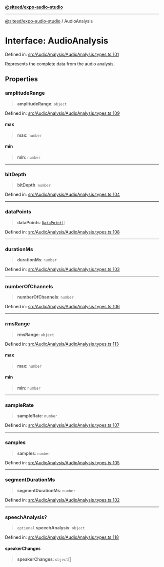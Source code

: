 [**@siteed/expo-audio-studio**](../README.md)

***

[@siteed/expo-audio-studio](../README.md) / AudioAnalysis

# Interface: AudioAnalysis

Defined in: [src/AudioAnalysis/AudioAnalysis.types.ts:101](https://github.com/deeeed/expo-audio-stream/blob/acf23f6c5feaf05159a3376898117bd6525f08bd/packages/expo-audio-studio/src/AudioAnalysis/AudioAnalysis.types.ts#L101)

Represents the complete data from the audio analysis.

## Properties

### amplitudeRange

> **amplitudeRange**: `object`

Defined in: [src/AudioAnalysis/AudioAnalysis.types.ts:109](https://github.com/deeeed/expo-audio-stream/blob/acf23f6c5feaf05159a3376898117bd6525f08bd/packages/expo-audio-studio/src/AudioAnalysis/AudioAnalysis.types.ts#L109)

#### max

> **max**: `number`

#### min

> **min**: `number`

***

### bitDepth

> **bitDepth**: `number`

Defined in: [src/AudioAnalysis/AudioAnalysis.types.ts:104](https://github.com/deeeed/expo-audio-stream/blob/acf23f6c5feaf05159a3376898117bd6525f08bd/packages/expo-audio-studio/src/AudioAnalysis/AudioAnalysis.types.ts#L104)

***

### dataPoints

> **dataPoints**: [`DataPoint`](DataPoint.md)[]

Defined in: [src/AudioAnalysis/AudioAnalysis.types.ts:108](https://github.com/deeeed/expo-audio-stream/blob/acf23f6c5feaf05159a3376898117bd6525f08bd/packages/expo-audio-studio/src/AudioAnalysis/AudioAnalysis.types.ts#L108)

***

### durationMs

> **durationMs**: `number`

Defined in: [src/AudioAnalysis/AudioAnalysis.types.ts:103](https://github.com/deeeed/expo-audio-stream/blob/acf23f6c5feaf05159a3376898117bd6525f08bd/packages/expo-audio-studio/src/AudioAnalysis/AudioAnalysis.types.ts#L103)

***

### numberOfChannels

> **numberOfChannels**: `number`

Defined in: [src/AudioAnalysis/AudioAnalysis.types.ts:106](https://github.com/deeeed/expo-audio-stream/blob/acf23f6c5feaf05159a3376898117bd6525f08bd/packages/expo-audio-studio/src/AudioAnalysis/AudioAnalysis.types.ts#L106)

***

### rmsRange

> **rmsRange**: `object`

Defined in: [src/AudioAnalysis/AudioAnalysis.types.ts:113](https://github.com/deeeed/expo-audio-stream/blob/acf23f6c5feaf05159a3376898117bd6525f08bd/packages/expo-audio-studio/src/AudioAnalysis/AudioAnalysis.types.ts#L113)

#### max

> **max**: `number`

#### min

> **min**: `number`

***

### sampleRate

> **sampleRate**: `number`

Defined in: [src/AudioAnalysis/AudioAnalysis.types.ts:107](https://github.com/deeeed/expo-audio-stream/blob/acf23f6c5feaf05159a3376898117bd6525f08bd/packages/expo-audio-studio/src/AudioAnalysis/AudioAnalysis.types.ts#L107)

***

### samples

> **samples**: `number`

Defined in: [src/AudioAnalysis/AudioAnalysis.types.ts:105](https://github.com/deeeed/expo-audio-stream/blob/acf23f6c5feaf05159a3376898117bd6525f08bd/packages/expo-audio-studio/src/AudioAnalysis/AudioAnalysis.types.ts#L105)

***

### segmentDurationMs

> **segmentDurationMs**: `number`

Defined in: [src/AudioAnalysis/AudioAnalysis.types.ts:102](https://github.com/deeeed/expo-audio-stream/blob/acf23f6c5feaf05159a3376898117bd6525f08bd/packages/expo-audio-studio/src/AudioAnalysis/AudioAnalysis.types.ts#L102)

***

### speechAnalysis?

> `optional` **speechAnalysis**: `object`

Defined in: [src/AudioAnalysis/AudioAnalysis.types.ts:118](https://github.com/deeeed/expo-audio-stream/blob/acf23f6c5feaf05159a3376898117bd6525f08bd/packages/expo-audio-studio/src/AudioAnalysis/AudioAnalysis.types.ts#L118)

#### speakerChanges

> **speakerChanges**: `object`[]
